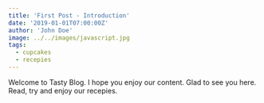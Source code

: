 ```yaml
---
title: 'First Post - Introduction'
date: '2019-01-01T07:00:00Z'
author: 'John Doe'
image: ../../images/javascript.jpg
tags:
  - cupcakes
  - recepies
---
```


Welcome to Tasty Blog. I hope you enjoy our content. Glad to see you here. Read, try and enjoy our recepies.
